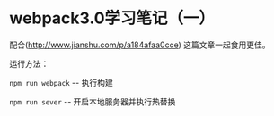 # webpack3.0学习笔记（一）

配合(http://www.jianshu.com/p/a184afaa0cce) 这篇文章一起食用更佳。

运行方法：

`npm run webpack` -- 执行构建

`npm run sever` -- 开启本地服务器并执行热替换
